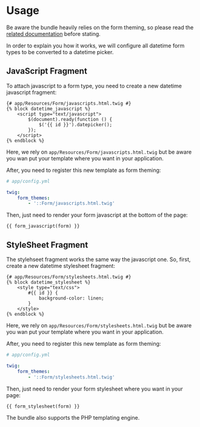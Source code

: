 # Usage

Be aware the bundle heavily relies on the form theming, so please read the 
[related documentation](http://symfony.com/doc/current/cookbook/form/form_customization.html) 
before stating.

In order to explain you how it works, we will configure all datetime form types to be converted to
a datetime picker.

## JavaScript Fragment

To attach javascript to a form type, you need to create a new datetime javascript fragment:

``` twig
{# app/Resources/Form/javascripts.html.twig #}
{% block datetime_javascript %}
    <script type="text/javascript">
        $(document).ready(function () {
            $('{{ id }}').datepicker();
        });
    </script>
{% endblock %}
```

Here, we rely on `app/Resources/Form/javascripts.html.twig` but be aware you wan put your template 
where you want in your application. 

After, you need to register this new template as form theming:

``` yaml
# app/config.yml

twig:
    form_themes:
        - '::Form/javascripts.html.twig'
```

Then, just need to render your form javascript at the bottom of the page:

``` twig
{{ form_javascript(form) }}
```

## StyleSheet Fragment

The stylehseet fragment works the same way the javascript one. So, first, create a new datetime 
stylesheet fragment:

``` twig
{# app/Resources/Form/stylesheets.html.twig #}
{% block datetime_stylesheet %}
    <style type="text/css">
        #{{ id }} {
            background-color: linen;
        }
    </style>
{% endblock %}
```

Here, we rely on `app/Resources/Form/stylesheets.html.twig` but be aware you wan put your template 
where you want in your application. 

After, you need to register this new template as form theming:

``` yaml
# app/config.yml

twig:
    form_themes:
        - '::Form/stylesheets.html.twig'
```

Then, just need to render your form stylesheet where you want in your page:

``` twig
{{ form_stylesheet(form) }}
```

The bundle also supports the PHP templating engine.

